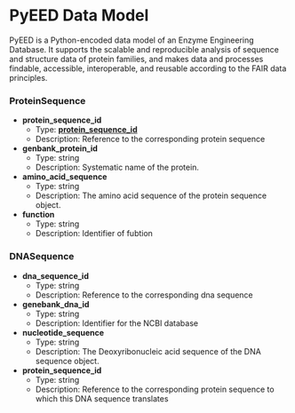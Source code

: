 # PyEED Data Model

PyEED is a Python-encoded data model of an Enzyme Engineering Database. It supports the scalable and reproducible analysis of sequence and structure data of protein families, and makes data and processes findable, accessible, interoperable, and reusable according to the FAIR data principles.

### ProteinSequence
- __protein_sequence_id__
  - Type: [__protein_sequence_id__](#__protein_sequence_id__)
  - Description: Reference to the corresponding protein sequence 
- __genbank_protein_id__
  - Type: string
  - Description: Systematic name of the protein.
- __amino_acid_sequence__
  - Type: string
  - Description: The amino acid sequence of the protein sequence object.
- __function__
  - Type: string
  - Description: Identifier of fubtion

### DNASequence


- __dna_sequence_id__
  - Type: string
  - Description: Reference to the corresponding dna sequence
- __genebank_dna_id__
  - Type: string
  - Description: Identifier for the NCBI database
- __nucleotide_sequence__
  - Type: string
  - Description: The Deoxyribonucleic acid sequence of the DNA sequence object.
- __protein_sequence_id__
  - Type: string
  - Description: Reference to the corresponding protein sequence to which this DNA sequence translates 
